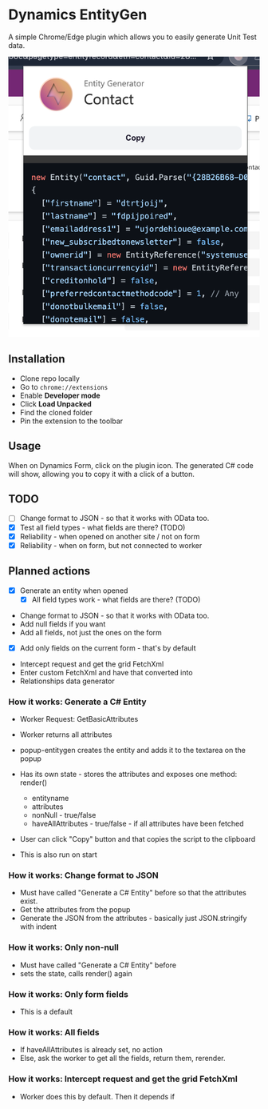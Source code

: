 # Dynamics EntityGen

A simple Chrome/Edge plugin which allows you to easily generate Unit Test data.

![Screenshot of the pluigin](screenshot.png)

## Installation

-   Clone repo locally
-   Go to `chrome://extensions`
-   Enable **Developer mode**
-   Click **Load Unpacked**
-   Find the cloned folder
-   Pin the extension to the toolbar

## Usage

When on Dynamics Form, click on the plugin icon. The generated C# code will show, allowing you to copy it with a click of a button.

## TODO

-   [ ] Change format to JSON - so that it works with OData too.
-   [x] Test all field types - what fields are there? (TODO)
-   [x] Reliability - when opened on another site / not on form
-   [x] Reliability - when on form, but not connected to worker

## Planned actions

-   [x] Generate an entity when opened
    -   [x] All field types work - what fields are there? (TODO)
-   Change format to JSON - so that it works with OData too.
-   Add null fields if you want
-   Add all fields, not just the ones on the form
-   [x] Add only fields on the current form - that's by default
-   Intercept request and get the grid FetchXml
-   Enter custom FetchXml and have that converted into
-   Relationships data generator

### How it works: Generate a C# Entity

-   Worker Request: GetBasicAttributes
-   Worker returns all attributes
-   popup-entitygen creates the entity and adds it to the textarea on the popup
-   Has its own state - stores the attributes and exposes one method: render()
    -   entityname
    -   attributes
    -   nonNull - true/false
    -   haveAllAttributes - true/false - if all attributes have been fetched
-   User can click "Copy" button and that copies the script to the clipboard

-   This is also run on start

### How it works: Change format to JSON

-   Must have called "Generate a C# Entity" before so that the attributes exist.
-   Get the attributes from the popup
-   Generate the JSON from the attributes - basically just JSON.stringify with indent

### How it works: Only non-null

-   Must have called "Generate a C# Entity" before
-   sets the state, calls render() again

### How it works: Only form fields

-   This is a default

### How it works: All fields

-   If haveAllAttributes is already set, no action
-   Else, ask the worker to get all the fields, return them, rerender.

### How it works: Intercept request and get the grid FetchXml

-   Worker does this by default. Then it depends if
